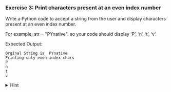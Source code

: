 ### Exercise 3: Print characters present at an even index number
Write a Python code to accept a string from the user and display characters present at an even index number.

For example, str = "PYnative". so your code should display ‘P’, ‘n’, ‘t’, ‘v’.


Expected Output:

```
Orginal String is  PYnative
Printing only even index chars
P
n
t
v
```

<details> <summary>Hint</summary>

* Use the Python input() function to accept a string from a user.
* Calculate the length of the string using the len() function.
* Next, iterate through the characters of the string using a loop and the range() function.
* Use start = 0, stop = len(s) - 1, and step = 2. The step is 2 because we want only even index numbers.
* In each iteration of the loop, use s[i] to print the character present at the current even index number.
</details>